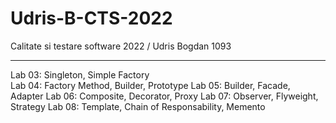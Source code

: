 # Udris-B-CTS-2022
Calitate si testare software 2022 / Udris Bogdan 1093

----
Lab 03: Singleton, Simple Factory<br>
Lab 04: Factory Method, Builder, Prototype
Lab 05: Builder, Facade, Adapter
Lab 06: Composite, Decorator, Proxy
Lab 07: Observer, Flyweight, Strategy
Lab 08: Template, Chain of Responsability, Memento
